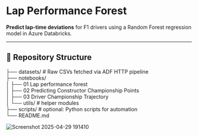 # Lap Performance Forest

**Predict lap-time deviations** for F1 drivers using a Random Forest regression model in Azure Databricks.

---

## 📁 Repository Structure

├── datasets/ # Raw CSVs fetched via ADF HTTP pipeline  
├── notebooks/  
│ ├── 01 Lap performance forest  
│ ├── 02 Predicting Constructor Championship Points  
│ ├── 03 Driver Championship Trajectory  
│ └── utils/ # helper modules   
├── scripts/ # optional: Python scripts for automation   
└── README.md  

![Screenshot 2025-04-29 191410](https://github.com/user-attachments/assets/d4c1a8bc-6366-45ee-b45c-99006e05d6a9)
